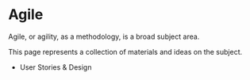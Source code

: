 # Agile

Agile, or agility, as a methodology, is a broad subject area.

This page represents a collection of materials and ideas on the subject.

- User Stories & Design